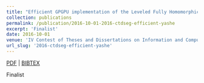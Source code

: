 ```yaml
---
title: "Efficient GPGPU implementation of the Leveled Fully Homomorphic Encryption scheme YASHE"
collection: publications
permalink: /publication/2016-10-01-2016-ctdseg-efficient-yashe
excerpt: 'Finalist'
date: 2016-10-01
venue: 'IV Contest of Theses and Dissertations on Information and Computational Systems Security '
url_slug: '2016-ctdseg-efficient-yashe'
---
```


<a href='http://pdroalves.github.io/files/publications/2016-ctdseg-efficient-yashe.pdf'>PDF</a> | <a href='http://pdroalves.github.io/files/publications/2016-ctdseg-efficient-yashe.bib'>BIBTEX</a>

Finalist
